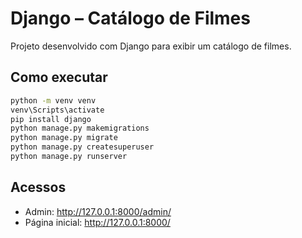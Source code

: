 # Django – Catálogo de Filmes

Projeto desenvolvido com Django para exibir um catálogo de filmes.

## Como executar

```bash
python -m venv venv
venv\Scripts\activate
pip install django
python manage.py makemigrations
python manage.py migrate
python manage.py createsuperuser
python manage.py runserver
```

## Acessos
- Admin: http://127.0.0.1:8000/admin/
- Página inicial: http://127.0.0.1:8000/
